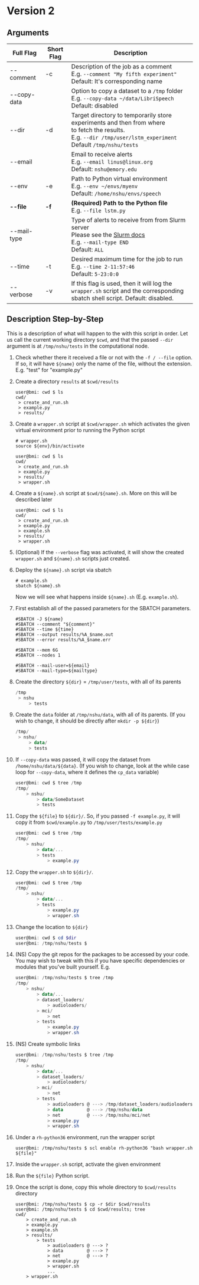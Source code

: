 # Version 2

## Arguments



| Full Flag   | Short Flag | Description                                                  |
| ----------- | ---------- | ------------------------------------------------------------ |
| --comment   | -c         | Description of the job as a comment<br />E.g. `--comment "My fifth experiment"`<br />Default: It's corresponding name |
| --copy-data |            | Option to copy a dataset to a `/tmp` folder<br />E.g. `--copy-data ~/data/LibriSpeech`<br />Default: disabled |
| --dir       | -d         | Target directory to temporarily store experiments and then from where<br />to fetch the results. <br />E.g. `--dir /tmp/user/lstm_experiment`<br />Default `/tmp/nshu/tests` |
| --email     |            | Email to receive alerts<br />E.g. `--email linus@linux.org`<br />Default: `nshu@emory.edu` |
| --env       | -e         | Path to Python virtual environment<br />E.g. `--env ~/envs/myenv`<br />Default: `/home/nshu/envs/speech` |
| **--file**  | **-f**     | **(Required) Path to the Python file**<br />E.g. `--file lstm.py` |
| --mail-type |            | Type of alerts to receive from from Slurm server<br />Please see the [Slurm docs](https://slurm.schedmd.com/sbatch.html)<br />E.g. `--mail-type END `<br />Default: `ALL` |
| --time      | -t         | Desired maximum time for the job to run<br />E.g. `--time 2-11:57:46`<br />Default: `5-23:0:0` |
| --verbose   | -v         | If this flag is used, then it will log the `wrapper.sh` script and the corresponding<br />sbatch shell script. Default: disabled. |



## Description Step-by-Step

This is a description of what will happen to the with this script in order. Let us call the current working directory `$cwd`, and that the passed `--dir` argument is at `/tmp/nshu/tests` in the computational node.

1. Check whether there it received a file or not with the `-f / --file` option. If so, it will have `${name}` only the name of the file, without the extension. E.g. "test" for "example.py"

2. Create a directory `results` at `$cwd/results`

   ```power
   user@bmi: cwd $ ls
   cwd/
   	> create_and_run.sh
   	> example.py
   	> results/
   ```

   

3. Create a `wrapper.sh` script at `$cwd/wrapper.sh` which activates the given virtual environment prior to running the Python script

   ```shell
   # wrapper.sh
   source ${env}/bin/activate
   ```

   ```power
   user@bmi: cwd $ ls
   cwd/
   	> create_and_run.sh
   	> example.py
   	> results/
   	> wrapper.sh
   ```

4. Create a `${name}.sh` script at `$cwd/${name}.sh`. More on this will be described later

   ```power
   user@bmi: cwd $ ls
   cwd/
   	> create_and_run.sh
   	> example.py
   	> example.sh
   	> results/
   	> wrapper.sh
   ```

   

5. (Optional) If the `--verbose` flag was activated, it will show the created `wrapper.sh` and `${name}.sh` scripts just created.

6. Deploy the `${name}.sh` script via sbatch

   ```shell
   # example.sh
   sbatch ${name}.sh
   ```

   Now we will see what happens inside `${name}.sh` (E.g. `example.sh`). 

7. First establish all of the passed parameters for the SBATCH parameters.

   ```shell
   #SBATCH -J ${name}
   #SBATCH --comment "${comment}"
   #SBATCH --time ${time}
   #SBATCH --output results/%A_$name.out
   #SBATCH --error results/%A_$name.err
   
   #SBATCH --mem 6G
   #SBATCH --nodes 1
   
   #SBATCH --mail-user=${email}
   #SBATCH --mail-type=${mailtype}
   ```

8. Create the directory `${dir}` = `/tmp/user/tests`, with all of its parents

   ```powershell
   /tmp
   	> nshu
   		> tests
   ```

   

9. Create the `data` folder at `/tmp/nshu/data`, with all of its parents. (If you wish to change, it should be directly after `mkdir -p ${dir}`)

   ```powershell
   /tmp/
   	> nshu/
   		> data/
   		> tests
   ```

10. If `--copy-data` was passed, it will copy the dataset from `/home/nshu/data/${data}`. (If you wish to change, look at the while case loop for `--copy-data`, where it defines the `cp_data` variable)

    ```powershell
    user@bmi: cwd $ tree /tmp
    /tmp/
    	> nshu/
    		> data/SomeDataset
    		> tests
    ```

11. Copy the `${file}` to `${dir}/`. So, if you passed `-f example.py`, it will copy it from `$cwd/example.py` to `/tmp/user/tests/example.py`

    ```powershell
    user@bmi: cwd $ tree /tmp
    /tmp/
    	> nshu/
    		> data/...
    		> tests
    			> example.py
    ```

12. Copy the `wrapper.sh` to `${dir}/`.

    ```powershell
    user@bmi: cwd $ tree /tmp
    /tmp/
    	> nshu/
    		> data/...
    		> tests
    			> example.py
    			> wrapper.sh
    ```

13. Change the location to `${dir}`

    ```powershell
    user@bmi: cwd $ cd $dir
    user@bmi: /tmp/nshu/tests $ 
    ```

14. (NS) Copy the git repos for the packages to be accessed by your code. You may wish to tweak with this if you have specific dependencies or modules that you've built yourself. E.g. 

    ```powershell
    user@bmi: /tmp/nshu/tests $ tree /tmp
    /tmp/
    	> nshu/
    		> data/...
    		> dataset_loaders/
    			> audioloaders/
    		> mci/
    			> net
    		> tests
    			> example.py
    			> wrapper.sh
    ```

15. (NS) Create symbolic links 

    ```powershell
    user@bmi: /tmp/nshu/tests $ tree /tmp
    /tmp/
    	> nshu/
    		> data/...
    		> dataset_loaders/
    			> audioloaders/
    		> mci/
    			> net
    		> tests
    			> audioloaders @ ---> /tmp/dataset_loaders/audioloaders
    			> data         @ ---> /tmp/nshu/data
    			> net          @ ---> /tmp/nshu/mci/net
    			> example.py
    			> wrapper.sh
    ```

    

16. Under a `rh-python36` environment, run the wrapper script

    ```powershe
    user@bmi: /tmp/nshu/tests $ scl enable rh-python36 "bash wrapper.sh ${file}"
    ```

17. Inside the `wrapper.sh` script, activate the given environment

18. Run the `${file}` Python script.

19. Once the script is done, copy this whole directory to `$cwd/results` directory 

    ```shell
    user@bmi: /tmp/nshu/tests $ cp -r $dir $cwd/results
    user@bmi: /tmp/nshu/tests $ cd $cwd/results; tree
    cwd/
    	> create_and_run.sh
    	> example.py
    	> example.sh
    	> results/
    		> tests
    			> audioloaders @ ---> ?
    			> data         @ ---> ?
    			> net          @ ---> ?
    			> example.py
    			> wrapper.sh
    			...
    	> wrapper.sh
    ```

    

